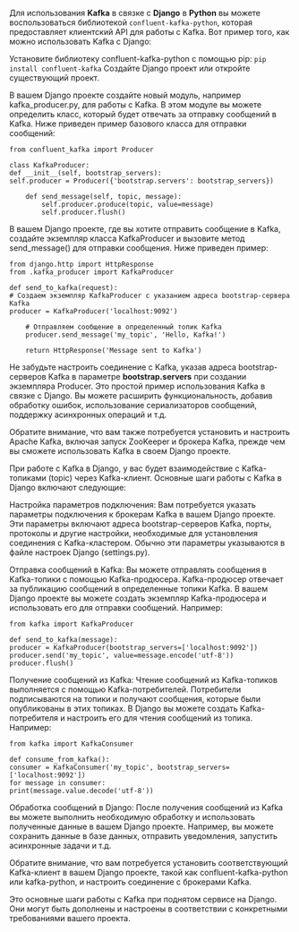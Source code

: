 Для использования **Kafka** в связке с **Django** в **Python** вы можете воспользоваться
библиотекой `confluent-kafka-python`, которая
предоставляет клиентский API для работы с Kafka. Вот пример того, как можно использовать Kafka с Django:

Установите библиотеку confluent-kafka-python с помощью pip:
`pip install confluent-kafka`
Создайте Django проект или откройте существующий проект.

В вашем Django проекте создайте новый модуль, например kafka_producer.py, для работы с Kafka. В этом модуле вы можете
определить класс, который будет отвечать за отправку сообщений в Kafka. Ниже приведен пример базового класса для
отправки сообщений:

```
from confluent_kafka import Producer

class KafkaProducer:
def __init__(self, bootstrap_servers):
self.producer = Producer({'bootstrap.servers': bootstrap_servers})

    def send_message(self, topic, message):
        self.producer.produce(topic, value=message)
        self.producer.flush()
```

В вашем Django проекте, где вы хотите отправить сообщение в Kafka, создайте экземпляр класса KafkaProducer и вызовите
метод send_message() для отправки сообщения. Ниже приведен пример:

```
from django.http import HttpResponse
from .kafka_producer import KafkaProducer

def send_to_kafka(request):
# Создаем экземпляр KafkaProducer с указанием адреса bootstrap-сервера Kafka
producer = KafkaProducer('localhost:9092')

    # Отправляем сообщение в определенный топик Kafka
    producer.send_message('my_topic', 'Hello, Kafka!')
    
    return HttpResponse('Message sent to Kafka')
```

Не забудьте настроить соединение с Kafka, указав адреса bootstrap-серверов Kafka в параметре **bootstrap.servers** при
создании экземпляра Producer.
Это простой пример использования Kafka в связке с Django. Вы можете расширить функциональность, добавив обработку
ошибок, использование сериализаторов сообщений, поддержку асинхронных операций и т.д.

Обратите внимание, что вам также потребуется установить и настроить Apache Kafka, включая запуск ZooKeeper и брокера
Kafka, прежде чем вы сможете использовать Kafka в своем Django проекте.

При работе с Kafka в Django, у вас будет взаимодействие с Kafka-топиками (topic) через Kafka-клиент. Основные шаги
работы с Kafka в Django включают следующие:

Настройка параметров подключения: Вам потребуется указать параметры подключения к брокерам Kafka в вашем Django проекте.
Эти параметры включают адреса bootstrap-серверов Kafka, порты, протоколы и другие настройки, необходимые для
установления соединения с Kafka-кластером. Обычно эти параметры указываются в файле настроек Django (settings.py).

Отправка сообщений в Kafka: Вы можете отправлять сообщения в Kafka-топики с помощью Kafka-продюсера. Kafka-продюсер
отвечает за публикацию сообщений в определенные топики Kafka. В вашем Django проекте вы можете создать экземпляр
Kafka-продюсера и использовать его для отправки сообщений. Например:

```
from kafka import KafkaProducer

def send_to_kafka(message):
producer = KafkaProducer(bootstrap_servers=['localhost:9092'])
producer.send('my_topic', value=message.encode('utf-8'))
producer.flush()
```

Получение сообщений из Kafka: Чтение сообщений из Kafka-топиков выполняется с помощью Kafka-потребителей. Потребители
подписываются на топики и получают сообщения, которые были опубликованы в этих топиках. В Django вы можете создать
Kafka-потребителя и настроить его для чтения сообщений из топика. Например:

```
from kafka import KafkaConsumer

def consume_from_kafka():
consumer = KafkaConsumer('my_topic', bootstrap_servers=['localhost:9092'])
for message in consumer:
print(message.value.decode('utf-8'))
```

Обработка сообщений в Django: После получения сообщений из Kafka вы можете выполнить необходимую обработку и
использовать полученные данные в вашем Django проекте. Например, вы можете сохранить данные в базе данных, отправить
уведомления, запустить асинхронные задачи и т.д.

Обратите внимание, что вам потребуется установить соответствующий Kafka-клиент в вашем Django проекте, такой как
confluent-kafka-python или kafka-python, и настроить соединение с брокерами Kafka.

Это основные шаги работы с Kafka при поднятом сервисе на Django. Они могут быть дополнены и настроены в соответствии с
конкретными требованиями вашего проекта.